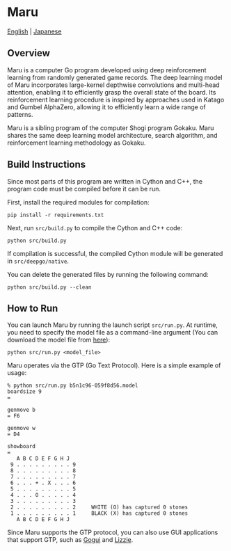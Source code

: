 # Maru
[English](./README.md) | [Japanese](./README_JP.md)

## Overview
Maru is a computer Go program developed using deep reinforcement learning from randomly generated game records. The deep learning model of Maru incorporates large-kernel depthwise convolutions and multi-head attention, enabling it to efficiently grasp the overall state of the board. Its reinforcement learning procedure is inspired by approaches used in Katago and Gumbel AlphaZero, allowing it to efficiently learn a wide range of patterns.

Maru is a sibling program of the computer Shogi program Gokaku. Maru shares the same deep learning model architecture, search algorithm, and reinforcement learning methodology as Gokaku.

## Build Instructions
Since most parts of this program are written in Cython and C++, the program code must be compiled before it can be run.

First, install the required modules for compilation:
```
pip install -r requirements.txt
```

Next, run `src/build.py` to compile the Cython and C++ code:
```
python src/build.py
```

If compilation is successful, the compiled Cython module will be generated in `src/deepgo/native`.

You can delete the generated files by running the following command:
```
python src/build.py --clean
```

## How to Run
You can launch Maru by running the launch script `src/run.py`.
At runtime, you need to specify the model file as a command-line argument (You can download the model file from [here](https://github.com/takedarts/maru/releases/tag/v0.0)):
```
python src/run.py <model_file>
```


Maru operates via the GTP (Go Text Protocol).
Here is a simple example of usage:
```
% python src/run.py b5n1c96-059f8d56.model
boardsize 9
= 

genmove b
= F6

genmove w
= D4

showboard
= 
   A B C D E F G H J
 9 . . . . . . . . . 9 
 8 . . . . . . . . . 8 
 7 . . . . . . . . . 7 
 6 . . . + . X . . . 6 
 5 . . . . . . . . . 5 
 4 . . . O . . . . . 4 
 3 . . . . . . . . . 3 
 2 . . . . . . . . . 2     WHITE (O) has captured 0 stones
 1 . . . . . . . . . 1     BLACK (X) has captured 0 stones
   A B C D E F G H J
```

Since Maru supports the GTP protocol, you can also use GUI applications that support GTP, such as [Gogui](https://github.com/Remi-Coulom/gogui) and [Lizzie](https://github.com/featurecat/lizzie).
